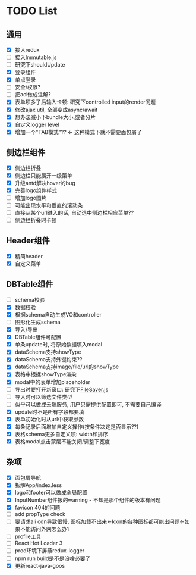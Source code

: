 # TODO List

## 通用

- [x] 接入redux
- [ ] 接入Immutable.js
- [ ] 研究下shouldUpdate
- [x] 登录组件
- [x] 单点登录
- [ ] 安全/权限? 
- [ ] 把acl做成注解?
- [x] 表单项多了后输入卡顿: 研究下controlled input的render问题
- [x] 修改ajax util, 全部变成async/await
- [x] 想办法减小下bundle大小,或者分片
- [x] 自定义logger level
- [x] 增加一个"TAB模式"?? <- 这种模式下就不需要面包屑了

## 侧边栏组件

- [x] 侧边栏折叠
- [x] 侧边栏只能展开一级菜单
- [x] 升级antd解决hover的bug
- [x] 完善logo组件样式
- [ ] 增加logo图片
- [ ] 可能出现水平和垂直的滚动条
- [ ] 直接从某个url进入的话, 自动选中侧边栏相应菜单??
- [ ] 侧边栏折叠时卡顿

## Header组件

- [x] 精简header
- [x] 自定义菜单

## DBTable组件

- [ ] schema校验
- [x] 数据校验
- [x] 根据schema自动生成VO和controller
- [ ] 图形化生成schema
- [x] 导入/导出
- [x] DBTable组件可配置
- [x] 单条update时, 将原始数据填入modal
- [x] dataSchema支持showType
- [x] dataSchema支持外键约束??
- [x] dataSchema支持image/file/url的showType
- [x] 表格中根据showType渲染
- [x] modal中的表单增加placeholder
- [ ] 导出时要打开新窗口: 研究下[FileSaver.js](https://github.com/eligrey/FileSaver.js/)
- [ ] 导入时可以筛选文件类型
- [ ] 似乎可以做成云端服务, 用户只需提供配置即可, 不需要自己编译
- [x] update时不是所有字段都要填
- [x] 表单初始化时从url中获取参数
- [x] 每条记录后面增加自定义操作(按条件决定是否显示??)
- [x] 表格schema更多自定义项: width和排序
- [x] 表格modal点击蒙层不能关闭/调整下宽度

## 杂项

- [x] 面包屑导航
- [x] 拆解App/index.less
- [x] logo和footer可以做成全局配置
- [x] InputNumber组件报的warning - 不知是那个组件的版本有问题
- [x] favicon 404的问题
- [ ] add propType check
- [ ] 要请求ali cdn导致很慢, 图标加载不出来<-Icon的各种图标都可能出问题<-如果不能访问外网怎么办?
- [ ] profile工具
- [ ] React Hot Loader 3
- [ ] prod环境下屏蔽redux-logger
- [ ] npm run build是不是没啥必要了
- [x] 更新react-java-goos

